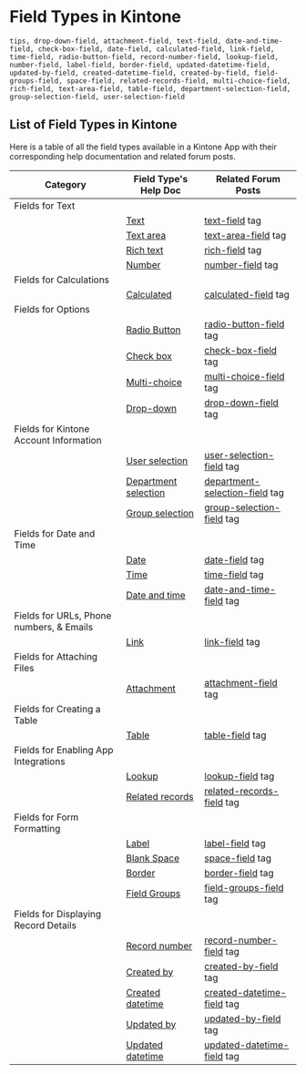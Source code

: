 # Field Types in Kintone

`tips, drop-down-field, attachment-field, text-field, date-and-time-field, check-box-field, date-field, calculated-field, link-field, time-field, radio-button-field, record-number-field, lookup-field, number-field, label-field, border-field, updated-datetime-field, updated-by-field, created-datetime-field, created-by-field, field-groups-field, space-field, related-records-field, multi-choice-field, rich-field, text-area-field, table-field, department-selection-field, group-selection-field, user-selection-field`

## List of Field Types in Kintone

Here is a table of all the field types available in a Kintone App with their corresponding help documentation and related forum posts.

| Category                                 | Field Type's Help Doc                                                | Related Forum Posts                                                                        |
| ---------------------------------------- | -------------------------------------------------------------------- | ------------------------------------------------------------------------------------------ |
| Fields for Text                          |
|                                          | [Text](https://get.kintone.help/k/en/id/040539.html)                 | [text-field](https://forum.kintone.dev/tag/text-field) tag                                 |
|                                          | [Text area](https://get.kintone.help/k/en/id/040538.html)            | [text-area-field](https://forum.kintone.dev/tag/text-area-field) tag                       |
|                                          | [Rich text](https://get.kintone.help/k/en/id/040537.html)            | [rich-field](https://forum.kintone.dev/tag/rich-field) tag                                 |
|                                          | [Number](https://get.kintone.help/k/en/id/040534.html)               | [number-field](https://forum.kintone.dev/tag/number-field) tag                             |
| Fields for Calculations                  |
|                                          | [Calculated](https://get.kintone.help/k/en/id/040517.html)           | [calculated-field](https://forum.kintone.dev/tag/calculated-field) tag                     |
| Fields for Options                       |
|                                          | [Radio Button](https://get.kintone.help/k/en/id/040535.html)         | [radio-button-field](https://forum.kintone.dev/tag/radio-button-field) tag                 |
|                                          | [Check box](https://get.kintone.help/k/en/id/040518.html)            | [check-box-field](https://forum.kintone.dev/tag/check-box-field) tag                       |
|                                          | [Multi-choice](https://get.kintone.help/k/en/id/040533.html)         | [multi-choice-field](https://forum.kintone.dev/tag/multi-choice-field) tag                 |
|                                          | [Drop-down](https://get.kintone.help/k/en/id/040524.html)            | [drop-down-field](https://forum.kintone.dev/tag/drop-down-field) tag                       |
| Fields for Kintone Account Information   |
|                                          | [User selection](https://get.kintone.help/k/en/id/040543.html)       | [user-selection-field](https://forum.kintone.dev/tag/user-selection-field) tag             |
|                                          | [Department selection](https://get.kintone.help/k/en/id/040523.html) | [department-selection-field](https://forum.kintone.dev/tag/department-selection-field) tag |
|                                          | [Group selection](https://get.kintone.help/k/en/id/040530.html)      | [group-selection-field](https://forum.kintone.dev/tag/group-selection-field) tag           |
| Fields for Date and Time                 |
|                                          | [Date](https://get.kintone.help/k/en/id/040521.html)                 | [date-field](https://forum.kintone.dev/tag/date-field) tag                                 |
|                                          | [Time](https://get.kintone.help/k/en/id/040540.html)                 | [time-field](https://forum.kintone.dev/tag/time-field) tag                                 |
|                                          | [Date and time](https://get.kintone.help/k/en/id/040522.html)        | [date-and-time-field](https://forum.kintone.dev/tag/date-and-time-field) tag               |
| Fields for URLs, Phone numbers, & Emails |
|                                          | [Link](https://get.kintone.help/k/en/id/040532.html)                 | [link-field](https://forum.kintone.dev/tag/link-field) tag                                 |
| Fields for Attaching Files               |
|                                          | [Attachment](https://get.kintone.help/k/en/id/040514.html)           | [attachment-field](https://forum.kintone.dev/tag/attachment-field) tag                     |
| Fields for Creating a Table              |
|                                          | [Table](https://get.kintone.help/k/en/id/040529.html)                | [table-field](https://forum.kintone.dev/tag/table-field) tag                               |
| Fields for Enabling App Integrations     |
|                                          | [Lookup](https://get.kintone.help/k/en/id/040526.html)               | [lookup-field](https://forum.kintone.dev/tag/lookup-field) tag                             |
|                                          | [Related records](https://get.kintone.help/k/en/id/040527.html)      | [related-records-field](https://forum.kintone.dev/tag/related-records-field) tag           |
| Fields for Form Formatting               |
|                                          | [Label](https://get.kintone.help/k/en/id/040531.html)                | [label-field](https://forum.kintone.dev/tag/label-field) tag                               |
|                                          | [Blank Space](https://get.kintone.help/k/en/id/040515.html)          | [space-field](https://forum.kintone.dev/tag/space-field) tag                               |
|                                          | [Border](https://get.kintone.help/k/en/id/040516.html)               | [border-field](https://forum.kintone.dev/tag/border-field) tag                             |
|                                          | [Field Groups](https://get.kintone.help/k/en/id/040525.html)         | [field-groups-field](https://forum.kintone.dev/tag/field-groups-field) tag                       |
| Fields for Displaying Record Details     |
|                                          | [Record number](https://get.kintone.help/k/en/id/040536.html)        | [record-number-field](https://forum.kintone.dev/tag/record-number-field) tag               |
|                                          | [Created by](https://get.kintone.help/k/en/id/040519.html)           | [created-by-field](https://forum.kintone.dev/tag/created-by-field) tag                     |
|                                          | [Created datetime](https://get.kintone.help/k/en/id/040520.html)     | [created-datetime-field](https://forum.kintone.dev/tag/created-datetime-field) tag         |
|                                          | [Updated by](https://get.kintone.help/k/en/id/040541.html)           | [updated-by-field](https://forum.kintone.dev/tag/updated-by-field) tag                     |
|                                          | [Updated datetime](https://get.kintone.help/k/en/id/040542.html)     | [updated-datetime-field](https://forum.kintone.dev/tag/updated-datetime-field) tag         |